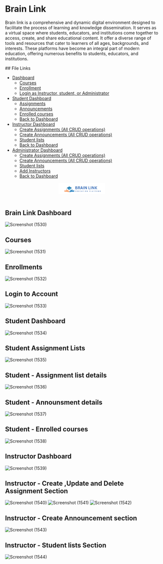 # Brain Link  
<p align="left">Brain link is a comprehensive and dynamic digital environment designed to facilitate the process of learning and knowledge dissemination. It serves as a virtual space where students, educators, and institutions come together to access, create, and share educational content. It offer a diverse range of tools and resources that cater to learners of all ages, backgrounds, and interests. These platforms have become an integral part of modern education, offering numerous benefits to students, educators, and institutions.
</p>
## File Links

- [Dashboard](#dashboard)
  - [Courses](#courses)
  - [Enrollment](#enrollment)
  - [Login as Instructor, student, or Administrator](#login)
- [Student Dashboard](#dashboard)
  - [Assignments](#assignmets)
  - [Announcements](#announcements)
  - [Enrolled courses](#Enrolled)
  - [Back to Dashboard](#BacktToDash)
- [Instructor Dashboard](#dashboard)
  - [Create Assignments (All CRUD operations)](#assignmets)
  - [Create Announcements (All CRUD operations)](#announcements)
  - [Student lists](#Enrolled)
  - [Back to Dashboard](#BacktToDash)
- [Administrator Dashboard](#dashboard)
  - [Create Assignments (All CRUD operations)](#assignmets)
  - [Create Announcements (All CRUD operations)](#announcements)
  - [Student lists](#Enrolled)
  - [Add Instructors](#Instructor)
  - [Back to Dashboard](#BacktToDash)

<div align="center" > 
<img width="30%" src="https://github.com/Payalsahuj/Brain-Link-Angular/blob/main/experiment/src/assets/Image/Brain_Link.png"><br><br>


</div> 


## Brain Link Dashboard
![Screenshot (1530)](https://github.com/Payalsahuj/Brain-Link-Angular/assets/115584065/e47f352c-fb40-4d52-9c5e-d770dc07c2b0)

## Courses
![Screenshot (1531)](https://github.com/Payalsahuj/Brain-Link-Angular/assets/115584065/ef44c575-fa75-4db7-a7c2-1f5b8ec5bdce)

## Enrollments
![Screenshot (1532)](https://github.com/Payalsahuj/Brain-Link-Angular/assets/115584065/fa2c65c0-c231-4b79-b10e-b91964495233)

## Login to Account
![Screenshot (1533)](https://github.com/Payalsahuj/Brain-Link-Angular/assets/115584065/8a4659b6-ffa3-4532-a795-d68f170c7f44)

## Student Dashboard
![Screenshot (1534)](https://github.com/Payalsahuj/Brain-Link-Angular/assets/115584065/03983312-9455-496a-9f4d-78031780892f)

## Student Assignment Lists
![Screenshot (1535)](https://github.com/Payalsahuj/Brain-Link-Angular/assets/115584065/4373376d-3961-4064-8432-3a815ce2541f)

## Student - Assignment list details
![Screenshot (1536)](https://github.com/Payalsahuj/Brain-Link-Angular/assets/115584065/3e8b7590-4a3b-4bcb-8585-e14be5fb40d5)

## Student - Announsment details
![Screenshot (1537)](https://github.com/Payalsahuj/Brain-Link-Angular/assets/115584065/7592d19a-cbd9-45f3-a434-f9129f144e71)

## Student - Enrolled courses
![Screenshot (1538)](https://github.com/Payalsahuj/Brain-Link-Angular/assets/115584065/ee935b2c-93e0-4091-93a7-8c10775b4535)

## Instructor Dashboard
![Screenshot (1539)](https://github.com/Payalsahuj/Brain-Link-Angular/assets/115584065/23896083-c45e-49d7-a9c5-dea4a13ad05a)

## Instructor - Create ,Update and Delete Assignment Section
![Screenshot (1540)](https://github.com/Payalsahuj/Brain-Link-Angular/assets/115584065/8e39353f-30c4-475a-b0ec-881f935fdf7a)
![Screenshot (1541)](https://github.com/Payalsahuj/Brain-Link-Angular/assets/115584065/49873e84-c510-43fc-8c71-83cb71ecf5d3)
![Screenshot (1542)](https://github.com/Payalsahuj/Brain-Link-Angular/assets/115584065/64d6b41b-a1d7-4e85-9272-e2d2f67f7c4d)

## Instructor - Create Announcement section
![Screenshot (1543)](https://github.com/Payalsahuj/Brain-Link-Angular/assets/115584065/2ae0f774-e3ba-46b3-88b5-2adb3207a669)

## Instructor - Student lists Section
![Screenshot (1544)](https://github.com/Payalsahuj/Brain-Link-Angular/assets/115584065/5101d7ae-82a7-49c5-bf1b-f1c87762e7c0)


